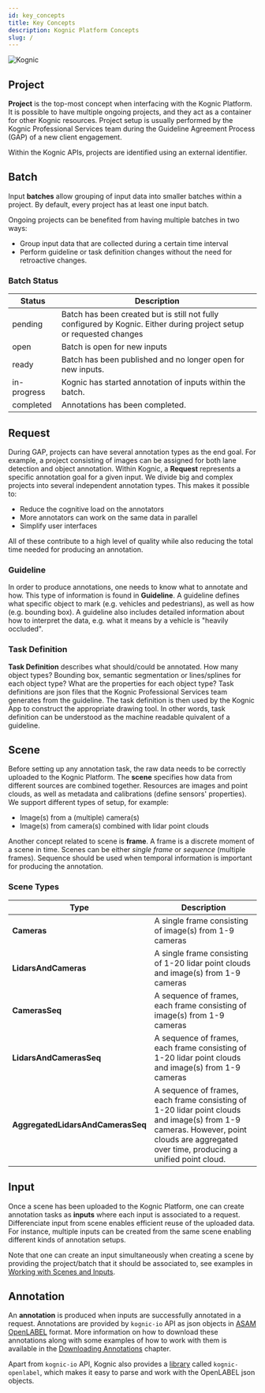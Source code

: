 ```yaml
---
id: key_concepts
title: Key Concepts
description: Kognic Platform Concepts
slug: /
---
```


![Kognic](/img/kognic-domain.png)

## Project

**Project** is the top-most concept when interfacing with the Kognic Platform. It is possible to have multiple ongoing projects, and they act as a container for other Kognic resources.
Project setup is usually performed by the Kognic Professional Services team during the Guideline Agreement Process (GAP) of a new client engagement.

Within the Kognic APIs, projects are identified using an external identifier.

## Batch

Input **batches** allow grouping of input data into smaller batches within a project. By default, every project has at least one input batch.

Ongoing projects can be benefited from having multiple batches in two ways:

- Group input data that are collected during a certain time interval
- Perform guideline or task definition changes without the need for retroactive changes.

### Batch Status

| Status      | Description                                                                                                          |
|-------------|----------------------------------------------------------------------------------------------------------------------|
| pending     | Batch has been created but is still not fully configured by Kognic. Either during project setup or requested changes |
| open        | Batch is open for new inputs                                                                                         |
| ready       | Batch has been published and no longer open for new inputs.                                                          |
| in-progress | Kognic has started annotation of inputs within the batch.                                                            |
| completed   | Annotations has been completed.                                                                                      |

## Request

During GAP, projects can have several annotation types as the end goal. For example, a project consisting of images can be assigned
for both lane detection and object annotation. Within Kognic, a **Request** represents a specific annotation goal for a given input.
We divide big and complex projects into several independent annotation types.
This makes it possible to:

- Reduce the cognitive load on the annotators
- More annotators can work on the same data in parallel
- Simplify user interfaces

All of these contribute to a high level of quality while also reducing the total time needed for producing an annotation.

### Guideline

In order to produce annotations, one needs to know what to annotate and how. This type of information is found in **Guideline**. A guideline defines what specific object to mark (e.g. vehicles and pedestrians), as well as how (e.g. bounding box). A guideline also includes detailed information about how to interpret the data, e.g. what it means by a vehicle is "heavily occluded".

### Task Definition

**Task Definition** describes what should/could be annotated. How many object types? Bounding box, semantic segmentation or lines/splines for each object type? What are the properties for each object type? Task definitions are json files that the Kognic Professional Services team generates from the guideline. The task definition is then used by the Kognic App to construct the appropriate drawing tool. In other words, task definition can be understood as the machine readable quivalent of a guideline.

## Scene

Before setting up any annotation task, the raw data needs to be correctly uploaded to the Kognic Platform. 
The **scene** specifies how data from different sources are combined together. Resources are images
and point clouds, as well as metadata and calibrations (define sensors' properties). We support different types of setup, for example:

- Image(s) from a (multiple) camera(s)
- Image(s) from camera(s) combined with lidar point clouds

Another concept related to scene is **frame**. A frame is a discrete moment of a scene in time. Scenes can be either _single frame_ or _sequence_ (multiple frames). Sequence should be used when temporal
information is important for producing the annotation.

### Scene Types
| Type                              | Description                                                                                                                                                                |
|-----------------------------------|----------------------------------------------------------------------------------------------------------------------------------------------------------------------------|
| **Cameras**                       | A single frame consisting of image(s) from 1-9 cameras                                                                                                                       |
| **LidarsAndCameras**              | A single frame consisting of 1-20 lidar point clouds and image(s) from 1-9 cameras                                                                                           |
| **CamerasSeq**                    | A sequence of frames, each frame consisting of image(s) from 1-9 cameras                                                                                                       |
| **LidarsAndCamerasSeq**           | A sequence of frames, each frame consisting of 1-20 lidar point clouds and image(s) from 1-9 cameras                                                                                      |
| **AggregatedLidarsAndCamerasSeq** | A sequence of frames, each frame consisting of 1-20 lidar point clouds and image(s) from 1-9 cameras. However, point clouds are aggregated over time, producing a unified point cloud. |



## Input

Once a scene has been uploaded to the Kognic Platform, one can create annotation tasks as **inputs** where each input is associated to a request. Differenciate input from scene enables 
efficient reuse of the uploaded data. For instance, multiple inputs can be created from the same scene enabling 
different kinds of annotation setups. 

Note that one can create an input simultaneously when creating a scene by providing the project/batch that it should be associated to, see examples in [Working with Scenes and Inputs](kognic-io/working_with_scenes_and_inputs.md).


## Annotation

An **annotation** is produced when inputs are successfully annotated in a request. Annotations are provided by `kognic-io` API as json objects 
in [ASAM OpenLABEL](openlabel/openlabel-format) format. More information on how to download these annotations along with some examples of 
how to work with them is available in the [Downloading Annotations](kognic-io/annotations.md) chapter.

Apart from `kognic-io` API, Kognic also provides a [library](openlabel/python-client) called `kognic-openlabel`,
which makes it easy to parse and work with the OpenLABEL json objects.

